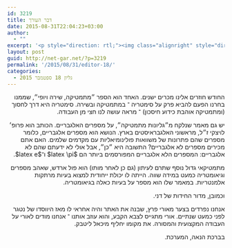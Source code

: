 ```yaml
---
id: 3219
title: דבר העורך
date: 2015-08-31T22:04:23+03:00
author:
  - ""
excerpt: '<p style="direction: rtl;"><img class="alignright" style="direction: rtl;" src="http://net-gar.net/wp-content/uploads/2014/01/orech.jpg" alt="רון אהרוני,הפקולטה למתמטיקה, הטכניון" width="120" height="120" />החודש חוזרים אלינו מכרים ישנים. האחד הוא הספר ״מתמטיקה, שירה ויופי״, שממנו בחרנו הפעם להביא פרק על סימטריה ־ במתמטיקה ובשירה. יש גם מאמר שנלקח מ״גליונות מתמטיקה״, על מספרים האלגבריים. מתמטיקאי גדול נוסף שתרם לעיתון (גם כן לאחר מותו) הוא פול ארדש, שאהב מספרים וגיאומטריה כמעט במידה שווה. וכמובן, מדור החידות של דני. קריאה מהנה.</p>'
layout: post
guid: http://net-gar.net/?p=3219
permalink: '/2015/08/31/editor-18/'
categories:
  - גליון 18 ספטמבר 2015
---
```

<p style="direction: rtl; text-align: right;">
  החודש חוזרים אלינו מכרים ישנים. האחד הוא הספר ״מתמטיקה, שירה ויופי״, שממנו בחרנו הפעם להביא פרק על סימטריה ־ במתמטיקה ובשירה. סימטריה היא דרך לחסוך (ומתמטיקה אוהבת כידוע חיסכון) ־ מראה עושה לנו חצי מן העבודה.
</p>

<p style="direction: rtl; text-align: right;">
  יש גם מאמר שנלקח מ״גליונות מתמטיקה״, על מספרים האלגבריים. הכותב הוא פרופ׳ לויצקי ז״ל, מראשוני האלגבראיסטים בארץ. הנושא הוא מספרים אלגבריים, כלומר מספרים שהם פתרונות של משוואות פולינומיאליות עם מקדמים שלמים. האם אתם מכירים מספרים לא אלגבריים? התשובה היא ״כן״, אבל אולי לא ידעתם שהם לא אלגבריים: המספרים הלא אלגבריים המפורסמים ביותר הם $latex \pi$ ו־$latex e$.
</p>

<p style="direction: rtl; text-align: right;">
  מתמטיקאי גדול נוסף שתרם לעיתון (גם כן לאחר מותו) הוא פול ארדש, שאהב מספרים וגיאומטריה כמעט במידה שווה. הייתה לו יכולת ייחודית למצוא בעיות מרתקות אלמנטריות. במאמר שלו הוא מספר על בעיות כאלה בגיאומטריה.
</p>

<p style="direction: rtl; text-align: right;">
  וכמובן, מדור החידות של דני.
</p>

<p style="direction: rtl; text-align: right;">
  אנחנו נפרדים בצער מאורי פרץ, שבנה את האתר והיה אחראי לו מאז היווסדו של נטגר לפני כמעט שנתיים. אורי מתגייס לצבא הקבע, והוא עוזב אותנו ־ אנחנו מודים לאורי על העבודה המקצועית והמסורה. את מקומו יחליף מיכאל ליטבק.
</p>

<p style="direction: rtl; text-align: right;">
  בברכת הנאה, המערכת.
</p>